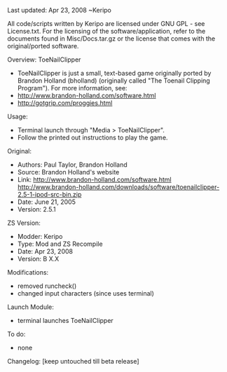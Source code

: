 Last updated: Apr 23, 2008
~Keripo

All code/scripts written by Keripo are licensed under
GNU GPL - see License.txt. For the licensing of the
software/application, refer to the documents found in
Misc/Docs.tar.gz or the license that comes with the
original/ported software.

Overview:
ToeNailClipper
- ToeNailClipper is just a small, text-based game
  originally ported by Brandon Holland (bholland)
  (originally called "The Toenail Clipping Program").
For more information, see:
- http://www.brandon-holland.com/software.html
- http://gotgrip.com/proggies.html

Usage:
- Terminal launch through "Media > ToeNailClipper".
- Follow the printed out instructions to play the
  game.


Original:
- Authors: Paul Taylor, Brandon Holland
- Source: Brandon Holland's website
- Link:
  http://www.brandon-holland.com/software.html
  http://www.brandon-holland.com/downloads/software/toenailclipper-2.5-1-ipod-src-bin.zip
- Date: June 21, 2005
- Version: 2.5.1

ZS Version:
- Modder: Keripo
- Type: Mod and ZS Recompile
- Date: Apr 23, 2008
- Version: B X.X

Modifications:
- removed runcheck()
- changed input characters (since uses terminal)

Launch Module:
- terminal launches ToeNailClipper

To do:
- none

Changelog:
[keep untouched till beta release]